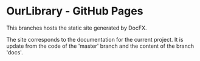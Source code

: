 # OurLibrary - GitHub Pages

This branches hosts the static site generated by DocFX.

The site corresponds to the documentation for the current project.
It is update from the code of the 'master' branch and the content of the branch 'docs'.